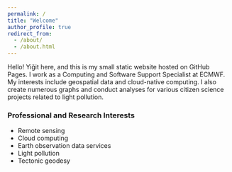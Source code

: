```yaml
---
permalink: /
title: "Welcome"
author_profile: true
redirect_from: 
  - /about/
  - /about.html
---
```


Hello! Yiğit here, and this is my small static website hosted on GitHub Pages. I work as a Computing and Software Support Specialist at ECMWF. My interests include geospatial data and cloud-native computing. I also create numerous graphs and conduct analyses for various citizen science projects related to light pollution.

### Professional and Research Interests
* Remote sensing
* Cloud computing
* Earth observation data services
* Light pollution
* Tectonic geodesy


